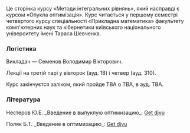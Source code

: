 <span class="text-muted">Це сторінка курсу &laquo;Методи інтегральних рівнянь&raquo;, який насправді є курсом &laquo;Опукла оптимізація&raquo;. Курс читається у першому семестрі четвертого курсу спеціальності &laquo;Прикладна математика&raquo; факультету комп'ютерних наук та кібернетики київського національного університету імені Тараса Шевченка.</span>

<div class="mt-2 mb-2 pl-3 pr-3 pb-2 pt-2 border rounded bg-white" style="border-radius: 1rem;">
    <h3 class="text-primary">Логістика</h3>
    <p>
        Викладач &mdash; Семенов Володимир Вікторович.
    </p>
    <p>
        Лекції на третій парі у вівторок (ауд. 18) і четвер (ауд. 310).
    </p>
    <p>
        Курс закінчуєтся заліком, який пройде TBA о TBA, в ауд. TBA.
    </p>
    <!-- - Чат в <a class="badge badge-primary" href="https://t.me/joinchat/FysbWhbQTRFtsnEFSuZKZA"><img src="/c4s1/assets/t.me" alt="Telegram icon"> Telegram</a> -->
</div>

<div class="mt-2 mb-2 pl-3 pr-3 pb-2 pt-2 border rounded bg-white" style="border-radius: 1rem;">
    <h3 class="text-primary">Література</h3>
    <p>
        Нестеров&nbsp;Ю.Е. _Введение в выпуклую оптимизацию_: <a class="badge badge-success" href="books/Нестеров_Ю_Е_Введение_в_выпуклую.djvu">Get djvu</a>
    </p>
    <p>
    Поляк&nbsp;Б.Т. _Введение в оптимизацию_: <a class="badge badge-success" href="books/Поляк_Б_Т_Введение_в_оптимизацию.djvu">Get djvu</a>
    </p>
</div>
